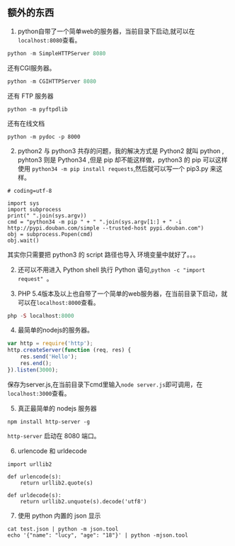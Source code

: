 ## 额外的东西

1. python自带了一个简单web的服务器，当前目录下启动,就可以在`localhost:8080`查看。

```python
python -m SimpleHTTPServer 8080
```

还有CGI服务器。

```python
python -m CGIHTTPServer 8080
```

还有 FTP 服务器

```
python -m pyftpdlib
```

还有在线文档

```
python -m pydoc -p 8000
```

2. python2 与 python3 共存的问题，我的解决方式是 Python2 就叫 python , pyhton3 则是 Python34 ,但是 pip 却不能这样做，python3 的 pip 可以这样使用 `python34 -m pip install requests`,然后就可以写一个 pip3.py 来这样。

```
# coding=utf-8

import sys
import subprocess
print(" ".join(sys.argv))
cmd = "python34 -m pip " + " ".join(sys.argv[1:] + " -i http://pypi.douban.com/simple --trusted-host pypi.douban.com")
obj = subprocess.Popen(cmd)
obj.wait()
```

其实你只需要把 python3 的 script 路径也导入 环境变量中就好了。。。

2. 还可以不用进入 Python shell 执行 Python 语句,`python -c "import request" `。

3. PHP 5.4版本及以上也自带了一个简单的web服务器，在当前目录下启动，就可以在`localhost:8000`查看。

```php
php -S localhost:8000
```

4. 最简单的nodejs的服务器。

```javascript
var http = require('http');
http.createServer(function (req, res) {
    res.send('Hello');
    res.end();
}).listen(3000);

```

保存为server.js,在当前目录下cmd里输入`node server.js`即可调用，在`localhost:3000`查看。

5. 真正最简单的 nodejs 服务器

```
npm install http-server -g
```

`http-server` 启动在 8080 端口。

6. urlencode 和 urldecode

```
import urllib2

def urlencode(s):
    return urllib2.quote(s)

def urldecode(s):
    return urllib2.unquote(s).decode('utf8')
```

7. 使用 python 内置的 json 显示

```
cat test.json | python -m json.tool
echo '{"name": "lucy", "age": "18"}' | python -mjson.tool
```